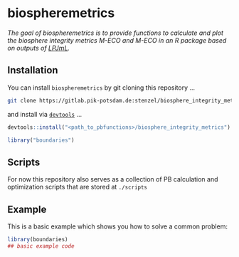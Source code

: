 # biospheremetrics


*The goal of biospheremetrics is to provide functions to calculate and plot 
the biosphere integrity metrics M-ECO and M-ECO in an R package based on 
outputs of [LPJmL](https://gitlab.pik-potsdam.de/lpjml/LPJmL_internal).*

## Installation

You can install `biospheremetrics` by git cloning this repository ...

```bash
git clone https://gitlab.pik-potsdam.de:stenzel/biosphere_integrity_metrics.git
```

and install via  [`devtools`](https://rawgit.com/rstudio/cheatsheets/master/package-development.pdf) ...
```R
devtools::install("<path_to_pbfunctions>/biosphere_integrity_metrics")

library("boundaries")
```

## Scripts

For now this repository also serves as a collection of PB calculation and optimization
scripts that are stored at `./scripts`  


## Example

This is a basic example which shows you how to solve a common problem:

``` r
library(boundaries)
## basic example code
```
